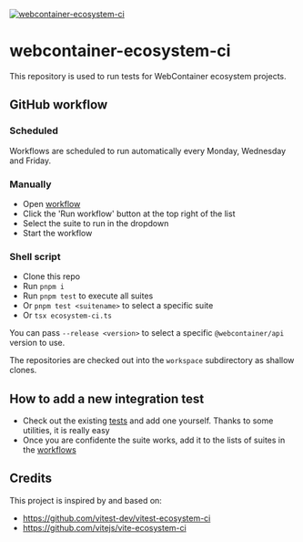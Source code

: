 [![webcontainer-ecosystem-ci](https://github.com/stackblitz/webcontainer-ecosystem-ci/actions/workflows/ecosystem-ci.yml/badge.svg?event=schedule)](https://github.com/stackblitz/webcontainer-ecosystem-ci/actions/workflows/ecosystem-ci.yml?query=event%3Aschedule)

# webcontainer-ecosystem-ci

This repository is used to run tests for WebContainer ecosystem projects.

## GitHub workflow

### Scheduled

Workflows are scheduled to run automatically every Monday, Wednesday and Friday.

### Manually

- Open [workflow](../../actions/workflows/ecosystem-ci.yml)
- Click the 'Run workflow' button at the top right of the list
- Select the suite to run in the dropdown
- Start the workflow

### Shell script

- Clone this repo
- Run `pnpm i`
- Run `pnpm test` to execute all suites
- Or `pnpm test <suitename>` to select a specific suite
- Or `tsx ecosystem-ci.ts`

You can pass `--release <version>` to select a specific `@webcontainer/api` version to use.

The repositories are checked out into the `workspace` subdirectory as shallow clones.

## How to add a new integration test

- Check out the existing [tests](./tests) and add one yourself. Thanks to some utilities, it is really easy
- Once you are confidente the suite works, add it to the lists of suites in the [workflows](../../actions/)

## Credits

This project is inspired by and based on:

- https://github.com/vitest-dev/vitest-ecosystem-ci
- https://github.com/vitejs/vite-ecosystem-ci
